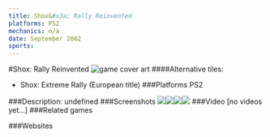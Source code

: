 ```yaml
---
title: Shox&#x3a; Rally Reinvented
platforms: PS2
mechanics: n/a
date: September 2002
sports: 
---
```

#Shox: Rally Reinvented
![game cover art](//images.igdb.com/igdb/image/upload/t_cover_big/rmtejw1sfzxfqbmzwc8q.jpg "Logo Title Text 1")
####Alternative tiles:
* Shox: Extreme Rally (European title)
###Platforms
PS2

###Description:
undefined
###Screenshots
<a target="_blank" href="//images.igdb.com/igdb/image/upload/t_cover_big/h2y01xo2mcltfa3zwsfw.jpg"><img src="//images.igdb.com/igdb/image/upload/t_thumb/h2y01xo2mcltfa3zwsfw.jpg"/></a><a target="_blank" href="//images.igdb.com/igdb/image/upload/t_cover_big/asovrm0d4bbhjss5tbbh.jpg"><img src="//images.igdb.com/igdb/image/upload/t_thumb/asovrm0d4bbhjss5tbbh.jpg"/></a><a target="_blank" href="//images.igdb.com/igdb/image/upload/t_cover_big/qxz42gtimhgyz6r9wgpb.jpg"><img src="//images.igdb.com/igdb/image/upload/t_thumb/qxz42gtimhgyz6r9wgpb.jpg"/></a><a target="_blank" href="//images.igdb.com/igdb/image/upload/t_cover_big/olj0qyarkrwntoimequw.jpg"><img src="//images.igdb.com/igdb/image/upload/t_thumb/olj0qyarkrwntoimequw.jpg"/></a>
###Video
[no videos yet...]
###Related games

###Websites

